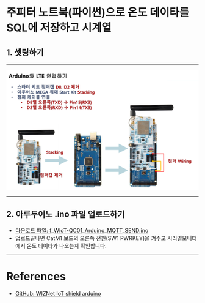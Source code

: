 # 주피터 노트북(파이썬)으로 온도 데이타를 SQL에 저장하고 시계열

## 1. 셋팅하기

***

![image01](https://raw.githubusercontent.com/leehaesung/SQLite3_with_LTE_CatM1/master/01_Images/01_Setting.png)

***

## 2. 아루두이노 .ino 파일 업로드하기

- [다운로드 파일: f_WIoT-QC01_Arduino_MQTT_SEND.ino ](https://raw.githubusercontent.com/leehaesung/SQLite3_with_LTE_CatM1/master/02_Codes/f_WIoT-QC01_Arduino_MQTT_SEND.ino)
- 업로드끝나면 CatM1 보드의 오른쪽 전원(SW1 PWRKEY)을 켜주고 시리얼모니터에서 온도 데이타가 나오는지 확인합니다.

***
# References
- [GitHub: WIZNet IoT shield arduino](https://github.com/Wiznet/wiznet-iot-shield-arduino-kr)
